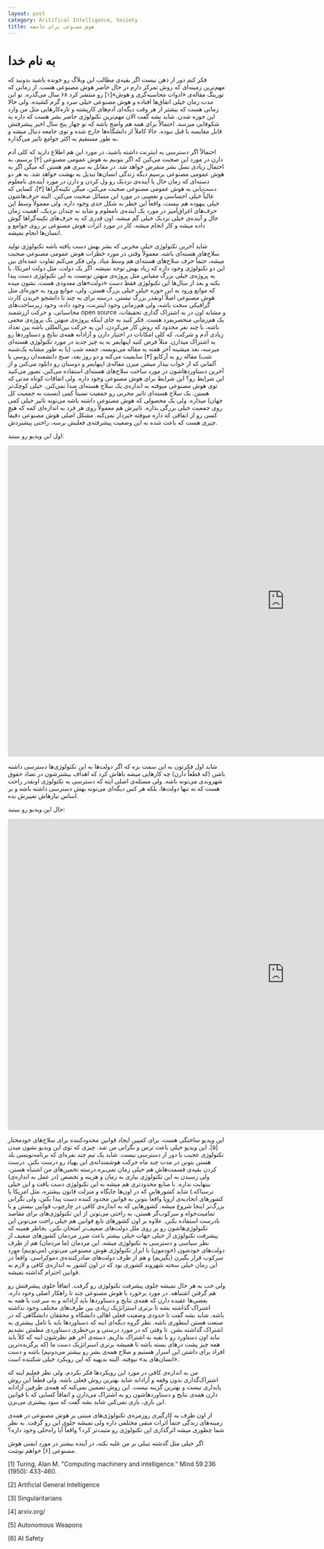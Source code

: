 ```yaml
---
layout: post
category: Aritifical Intelligence, Society
title: هوش مصنوعی برای جامعه
---
```

به نام خدا
===========

فکر کنم دور از ذهن نیست اگر بقیه‌ی مطالب این وبلاگ رو خونده باشید بدونید که مهم‌ترین زمینه‌ای که روش تمرکز دارم در حال حاضر هوش مصنوعی هست. از زمانی که تورینگ مقاله‌ی «ادوات محاسبه‌گری و هوش»[۱]
رو منتشر کرد ۶۸ سال می‌گذره. تو این مدت زمان خیلی اتفاق‌ها افتاده و هوش مصنوعی خیلی سرد و گرم کشیده. ولی حالا زمانی هست که بیشتر از هر وقت دیگه‌ای آدم‌های کارپشته و تازه‌کارهایی مثل من وارد این حوزه شدن. شاید بشه گفت الان مهم‌ترین تکنولوژی حاضر بشر هست که داره به شکوفایی میرسه. احتمالاً برای همه هم واضح باشه که تو چهار پنج سال اخیر پیشرفتش قابل مقایسه با قبل نبوده. حالا کاملاً از دانشگاه‌ها خارج شده و توی جامعه دنبال میشه و به طور مستقیم به اکثر جوامع تاثیر می‌گذاره.

احتمالاً اگر دسترسی به اینترنت داشته باشید، در مورد این هم اطلاع دارید که کلی آدم دارن در مورد این صحبت می‌کنن که اگر بتونیم به هوش عمومی مصنوعی [۲] برسیم، به احتمال زیادی نسل بشر منقرض خواهد شد. در مقابل یه سری هم هستن که میگن اگر به هوش عمومی مصنوعی برسیم دیگه زندگی انسان‌ها تبدیل به بهشت خواهد شد. به هر دو دسته‌ای که زمان حال یا آینده‌ی نزدیک رو ول کردن و دارن در مورد آینده‌ی نامعلوم دست‌یابی به هوش عمومی مصنوعی صحبت می‌کنن، میگن تکینه‌گراها [۳]، کسایی که غالباً خیلی احساسی و تعصبی در مورد این مسائل صحبت می‌کنن. البته حرف‌هاشون خیلی بیهوده هم نیست، واقعاً این خطر به شکل جدی وجود داره. ولی معمولاً وسط این حرف‌های اغراق‌آمیز در مورد یک آینده‌ی نامعلوم و شاید نه چندان نزدیک، اهمیت زمان حال و آینده‌ی خیلی نزدیک خیلی گم میشه. اون قدری که به حرف‌های تکینه‌گراها گوش داده میشه و کار انجام میشه، کار در مورد اثرات هوش مصنوعی بر روی جوامع و انسان‌ها انجام نمیشه.

شاید آخرین تکنولوژی خیلی مخربی که بشر بهش دست یافته باشه تکنولوژی تولید سلاح‌های هسته‌ای باشه. معمولاً وقتی در مورد خطرات هوش عمومی مصنوعی صحبت میشه، حتماً حرف سلاح‌های هسته‌ای هم وسط میاد. ولی فکر می‌کنم تفاوت عمده‌ای بین این دو تکنولوژی وجود داره که زیاد بهش توجه نمیشه. اگر یک دولت، مثل دولت امریکا، با یه پروژه‌ی خیلی بزرگ مقیاس مثل پروژه‌ی منهتن تونست به این تکنولوژی دست پیدا بکنه و بعد از سال‌ها این تکنولوژی فقط دست «دولت»های معدودی هست، نشون میده که موانع ورود به این حوزه خیلی خیلی بزرگ هستن.
ولی، موانع ورود به حوزه‌ای مثل هوش مصنوعی اصلاً اونقدر بزرگ نیستن. درسته برای یه چند تا دانشجو خریدن کارت گرافیکی سخت باشه، ولی هم‌زمانی وجود اینترنت، وجود داده، وجود زیرساخت‌های محاسباتی، و حرکت ارزشمند open source و مشابه اون در به اشتراک گذاری تحقیقات، یک هم‌زمانی منحصربفرد هست.
فکر کنید به جای اینکه پروژه‌ی منهتن یک پروژه‌ی مخفی باشه، با چند نفر محدود که روش کار می‌کردن، این یه حرکت بین‌المللی باشه بین تعداد زیادی آدم و شرکت، که کلی امکانات در اختیار دارن و آزادانه همه‌ی نتایج و دستاوردها رو به اشتراک میذارن. مثلاً فرض کنید اپنهایمر به یه چیز جدید در مورد تکنولوژی هسته‌ای میرسه، بعد میشینه آخر هفته یه مقاله می‌نویسه، جمعه شب (یا به طور مشابه یک‌شنبه شب) مقاله رو به آرکایو [۴] سابمیت می‌کنه و دو روز بعد، صبح دانشمندان روسی یا آلمانی که از خواب بیدار میشن میرن مقاله‌ی اپنهایمر و دوستان رو دانلود می‌کنن و از آخرین دستاوردهاشون در مورد ساخت سلاح‌های هسته‌ای استفاده می‌کنن. تصور می‌کنید این شرایط رو؟ این شرایط برای هوش مصنوعی وجود داره. ولی اتفاقات کوتاه مدتی که توی هوش مصنوعی میوفته به اندازه‌ی یک سلاح هسته‌ای صدا نمی‌کنن. خیلی کوچک‌تر هستن. یک سلاح هسته‌ای تاثیر مخربی رو جمعیت نسبتاً کمی (نسبت به جمعیت کل جهان) میذاره. ولی یک محصولی که هوش مصنوعی داشته باشه می‌تونه تاثیر خیلی کمی روی جمعیت خیلی بزرگی بذاره. تاثیرش هم معمولاً روی هر فرد به اندازه‌ای کمه که هیچ کسی رو از اتفاقی که داره میوفته خبردار نمی‌کنه.
مشکل اصلی هوش مصنوعی دقیقاً چیزی هست که باعث شده به این وضعیت پیشرفته‌ی فعلیش برسه، راحتی پیشبردش.

اول این ویدیو رو ببینید:

<div style="text-align:center;">
<iframe style="display:block" width="1280" height="720" src="https://www.youtube-nocookie.com/embed/xhp47v5OBXQ?rel=0" frameborder="0" allowfullscreen></iframe>
</div>

شاید اول فکرتون به این سمت بره که اگر دولت‌ها به این تکنولوژی‌ها دسترسی داشته باشن (که قطعاً دارن) چه کارهایی میشه باهاش کرد که اهداف بیشترشون در تضاد حقوق شهروندی می‌تونه باشه. ولی مسئله‌ی اصلی اینه که دسترسی به تکنولوژی اونقدر راحت هست که نه تنها دولت‌ها، بلکه هر کس دیگه‌ای می‌تونه بهش دسترسی داشته باشه و بر اساس نیازهاش تغییرش بده.

حال این ویدیو رو ببینید:

<div>
<iframe width="1280" height="720" src="https://www.youtube-nocookie.com/embed/9CO6M2HsoIA?rel=0" frameborder="0" allowfullscreen></iframe>
</div>

این ویدیو ساختگی هست، برای کمپین ایجاد قوانین محدودکننده برای سلاح‌های خودمختار [۵]. این ویدیو خیلی باعث ترس و نگرانی من شد. چیزی که توی این ویدیو نشون میدن تکنولوژی عجیب یا دور از دسترسی نیست. شاید یک تیم چند نفره‌ای که برنامه‌نویسی بلد هستن بتونن در مدت چند ماه حرکت هوشمندانه‌ی این پهپاد رو درست بکنن. درست کردن بقیه‌ی قسمت‌هاش هم خیلی زمان نمی‌بره.درسته تخمین‌های من اشتباه هستن، ولی رسیدن به این تکنولوژی نیازی به زمان و هزینه و تخصص (در عمل به اندازه‌ی) بینهایت نداره. با منابع محدودتری هم میشه به این تکنولوژی دست یافت و این خیلی ترسناکه.)
شاید کشورهایی که در اون‌ها جایگاه و منزلت قانون بیشتره، مثل امریکا یا کشورهای اتحادیه‌ی اروپا واقعاً بتونن به قوانین محدود کننده دست پیدا بکنن، ولی نگرانی بزرگ‌تر اینجا شروع میشه. کشورهایی که به اندازه‌ی کافی در چارچوب قوانین نیستن و یا تمامیت‌خواه و سرکوب‌گر هستن، به راحتی می‌تونن از این تکنولوژی‌های برای مقاصد نادرست استفاده بکنن. علاوه بر اون کشورهای تابع قوانین هم خیلی راحت می‌تونن این تکنولوژی‌هاشون رو بر روی ملل دولت‌های ضعیف‌تر امتحان بکنن. بخاطر همینه که پیشرفت تکنولوژی از خیلی جهات خیلی بیشتر باعث ضرر مردمان کشورهای ضعیف از نظر سیاسی و دسترسی به تکنولوژی میشه. این مردمان (ما مردمان) هم از طرف دولت‌های خودشون (خودمون) با ابزار تکنولوژی هوش مصنوعی می‌تونن (می‌تونیم) مورد سرکوب قرار بگیرن (بگیریم) و هم از طرف دولت‌های صادرکننده‌ی دموکراسی. واقعاً در این زمان خیلی سخته شهروند کشوری بود که در اون کشور به اندازه‌ی کافی و لازم به قوانین احترام گذاشته نمیشه.

ولی خب به هر حال نمیشه جلوی پیشرفت تکنولوژی رو گرفت. اتفاقاً جلوی پیشرفتش رو هم گرفتن اشتباهه. در مورد برخورد با هوش مصنوعی چند تا راهکار اصلی وجود داره. بعضی‌ها عقیده دارن که همه‌ی نتایج و دستاوردها باید آزادانه و به سرعت با همه به اشتراک گذاشته بشه تا برتری استراتژیک زیادی بین طرف‌های مختلف وجود نداشته باشه. شاید بشه گفت تا حدودی وضعیت فعلی اهالی دانشگاه و محققان دانشگاهی که در صنعت هستن اینطوری باشه. نظر گروه دیگه‌ای اینه که دستاوردها باید با تامل بیشتری به اشتراک گذاشته بشن. تا وقتی که در مورد درستی و بی‌خطری دستاوردی مطمئن نشدیم نباید اون دستاورد رو با بقیه به اشتراک بذاریم. دسته‌ی آخر هم نظرشون اینه که کلاً باید همه چیز پشت درهای بسته باشه تا همیشه برتری استراتژیک دست ما (که برگزیده‌ترین افراد برای داشتن این اسرار هستیم و صلاح همه‌ی بشر رو بیشتر می‌دونیم) باشه و دست «انسان‌های بد» نیوفته. البته بدیهیه که این رویکرد خیلی شکننده است.

من به اندازه‌ی کافی در مورد این رویکردها فکر نکردم، ولی نظر فعلیم اینه که اشتراک‌گذاری بدون وقفه و آزادانه شاید بهترین روش فعلی باشه. ولی قطعاً این روش پایداری نیست و بهترین گزینه نیست. این روش تضمین نمی‌کنه که همه‌ی طرفین آزادانه دارن همه‌ی نتایج و دستاوردهاشون رو به اشتراک می‌ذارن و اتفاقاً کسایی که با قوانین این بازی، بازی نمی‌کنن شاید بشه گفت که سود بیشتری می‌برن.

از اون طرف به کارگیری روزمره‌ی تکنولوژی‌های مبتنی بر هوش مصنوعی در همه‌ی زمینه‌های زندگی حتماً اثرات منفی مختلفی داره ولی نمیشه جلوی این رو گرفت. به نظر شما چطوری میشه اثرگذاری این تکنولوژی رو مثبت‌تر کرد؟ واقعاً آیا راه‌حلی وجود داره؟



اگر خیلی مثل گذشته تنبلی بر من غلبه نکنه، در آینده بیشتر در مورد ایمنی هوش مصنوعی [۶] خواهم نوشت.

[1] Turing, Alan M. "Computing machinery and intelligence." Mind 59.236 (1950): 433-460.

[2] Artificial General Intelligence

[3] Singularitarians

[4] arxiv.org/

[5] Autonomous Weapons

[6] AI Safety
